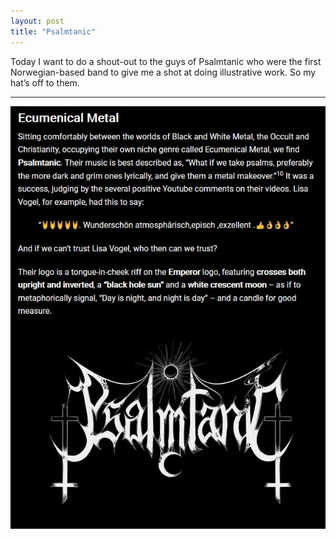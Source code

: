 ```yaml
---
layout: post
title: "Psalmtanic"
---
```

Today I want to do a shout-out to the guys of Psalmtanic who were the first Norwegian-based band to give me a shot at doing illustrative work. So my hat’s off to them.

---



![Post-Metal](..\assets\img\blog\psalmtanic.jpg)

